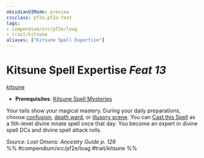 ```yaml
---
obsidianUIMode: preview
cssclass: pf2e,pf2e-feat
tags:
- compendium/src/pf2e/loag
- trait/kitsune
aliases: ["Kitsune Spell Expertise"]
---
```

# Kitsune Spell Expertise  *Feat 13*  
[kitsune](../../rules/traits/kitsune-loag.md)  

- **Prerequisites**: [Kitsune Spell Mysteries](kitsune-spell-mysteries-loag.md)

Your tails show your magical mastery. During your daily preparations, choose [confusion](../spells/confusion.md), [death ward](../spells/death-ward.md), or [illusory scene](../spells/illusory-scene.md). You can [Cast this Spell](../../rules/actions/cast-a-spell.md) as a 5th-level divine innate spell once that day. You become an expert in divine spell DCs and divine spell attack rolls.

*Source: Lost Omens: Ancestry Guide p. 126*  
%% #compendium/src/pf2e/loag #trait/kitsune %%